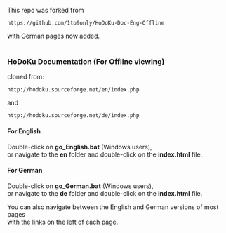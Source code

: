 This repo was forked from
```
https://github.com/1to9only/HoDoKu-Doc-Eng-Offline
```
with German pages now added.  
<br>

### HoDoKu Documentation (For Offline viewing)

cloned from:
```
http://hodoku.sourceforge.net/en/index.php
```
and
```
http://hodoku.sourceforge.net/de/index.php
```
#### For English
Double-click on **go_English.bat** (Windows users),  
or navigate to the **en** folder and double-click on the **index.html** file.

#### For German
Double-click on **go_German.bat** (Windows users),  
or navigate to the **de** folder and double-click on the **index.html** file.  

You can also navigate between the English and German versions of most pages   
with the links on the left of each page.  
